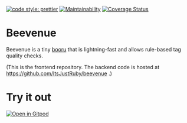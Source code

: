 [![code style: prettier](https://img.shields.io/badge/code_style-prettier-ff69b4.svg)](https://github.com/prettier/prettier)
[![Maintainability](https://api.codeclimate.com/v1/badges/97420d44e8f3d5c1e91f/maintainability)](https://codeclimate.com/github/ItsJustRuby/beevenue-ui/maintainability)
[![Coverage Status](https://coveralls.io/repos/github/ItsJustRuby/beevenue-ui/badge.svg)](https://coveralls.io/github/ItsJustRuby/beevenue-ui)

# Beevenue

Beevenue is a tiny [booru](https://en.wiktionary.org/wiki/booru) that is lightning-fast and allows rule-based tag quality checks.

(This is the frontend repository. The backend code is hosted at https://github.com/ItsJustRuby/beevenue .)

# Try it out

[![Open in Gitpod](https://gitpod.io/button/open-in-gitpod.svg)](https://gitpod.io/#https://github.com/ItsJustRuby/gitpod-beevenue)
